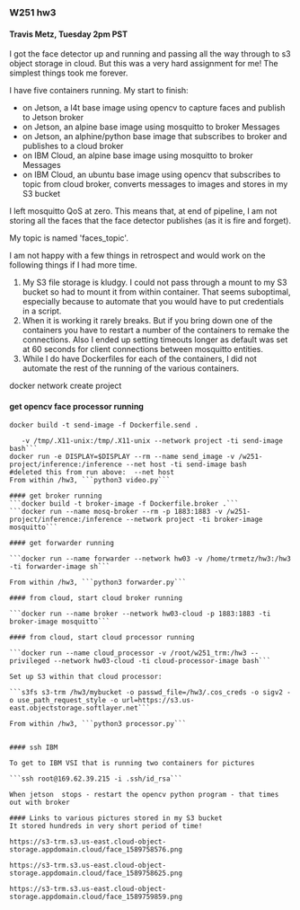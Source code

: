 ### W251 hw3
#### Travis Metz, Tuesday 2pm PST

I got the face detector up and running and passing all the way through to s3 object storage in cloud.  But this was a very hard assignment for me!  The simplest things took me forever.

I have five containers running.  My start to finish:
- on Jetson, a l4t base image using opencv to capture faces and publish to Jetson broker
- on Jetson, an alpine base image using mosquitto to broker Messages
- on Jetson, an alphine/python base image that subscribes to broker and publishes to a cloud broker
- on IBM Cloud, an alpine base image using mosquitto to broker Messages
- on IBM Cloud, an ubuntu base image using opencv that subscribes to topic from cloud broker, converts messages to images and stores in my S3 bucket

I left mosquitto QoS at zero.  This means that, at end of pipeline, I am not storing all the faces that the face detector publishes (as it is fire and forget).

My topic is named 'faces_topic'.

I am not happy with a few things in retrospect and would work on the following things if I had more time.
1.  My S3 file storage is kludgy.  I could not pass through a mount to my S3 bucket so had to mount it from within container.  That seems suboptimal, especially because to automate that you would have to put credentials in a script.
2.  When it is working it rarely breaks.  But if you bring down one of the containers you have to restart a number of the containers to remake the connections.  Also I ended up setting timeouts longer as default was set at 60 seconds for client connections between mosquitto entities.
3.  While I do have Dockerfiles for each of the containers, I did not automate the rest of the running of the various containers.

docker network create project

#### get opencv face processor running
```docker build -t send-image -f Dockerfile.send .```
```docker run -e DISPLAY=$DISPLAY --privileged  --name send_image -v /w251-project/inference:/inference --rm \
   -v /tmp/.X11-unix:/tmp/.X11-unix --network project -ti send-image bash```
docker run -e DISPLAY=$DISPLAY --rm --name send_image -v /w251-project/inference:/inference --net host -ti send-image bash
#deleted this from run above:  --net host
From within /hw3, ```python3 video.py```

#### get broker running
```docker build -t broker-image -f Dockerfile.broker .```
```docker run --name mosq-broker --rm -p 1883:1883 -v /w251-project/inference:/inference --network project -ti broker-image mosquitto```

#### get forwarder running

```docker run --name forwarder --network hw03 -v /home/trmetz/hw3:/hw3 -ti forwarder-image sh```

From within /hw3, ```python3 forwarder.py```

#### from cloud, start cloud broker running

```docker run --name broker --network hw03-cloud -p 1883:1883 -ti broker-image mosquitto```

#### from cloud, start cloud processor running

```docker run --name cloud_processor -v /root/w251_trm:/hw3 --privileged --network hw03-cloud -ti cloud-processor-image bash```

Set up S3 within that cloud processor:

```s3fs s3-trm /hw3/mybucket -o passwd_file=/hw3/.cos_creds -o sigv2 -o use_path_request_style -o url=https://s3.us-east.objectstorage.softlayer.net```

From within /hw3, ```python3 processor.py```


#### ssh IBM

To get to IBM VSI that is running two containers for pictures

```ssh root@169.62.39.215 -i .ssh/id_rsa```

When jetson  stops - restart the opencv python program - that times out with broker

#### Links to various pictures stored in my S3 bucket
It stored hundreds in very short period of time!

https://s3-trm.s3.us-east.cloud-object-storage.appdomain.cloud/face_1589758576.png

https://s3-trm.s3.us-east.cloud-object-storage.appdomain.cloud/face_1589758625.png

https://s3-trm.s3.us-east.cloud-object-storage.appdomain.cloud/face_1589759859.png
